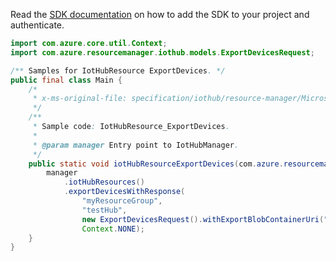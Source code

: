 Read the [SDK documentation](https://github.com/Azure/azure-sdk-for-java/blob/azure-resourcemanager-iothub_1.2.0-beta.1/sdk/iothub/azure-resourcemanager-iothub/README.md) on how to add the SDK to your project and authenticate.

```java
import com.azure.core.util.Context;
import com.azure.resourcemanager.iothub.models.ExportDevicesRequest;

/** Samples for IotHubResource ExportDevices. */
public final class Main {
    /*
     * x-ms-original-file: specification/iothub/resource-manager/Microsoft.Devices/stable/2021-07-02/examples/iothub_exportdevices.json
     */
    /**
     * Sample code: IotHubResource_ExportDevices.
     *
     * @param manager Entry point to IotHubManager.
     */
    public static void iotHubResourceExportDevices(com.azure.resourcemanager.iothub.IotHubManager manager) {
        manager
            .iotHubResources()
            .exportDevicesWithResponse(
                "myResourceGroup",
                "testHub",
                new ExportDevicesRequest().withExportBlobContainerUri("testBlob").withExcludeKeys(true),
                Context.NONE);
    }
}
```
